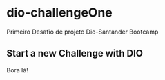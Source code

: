 # dio-challengeOne
Primeiro Desafio de projeto Dio-Santander Bootcamp

## Start a new Challenge with DIO
Bora lá!
